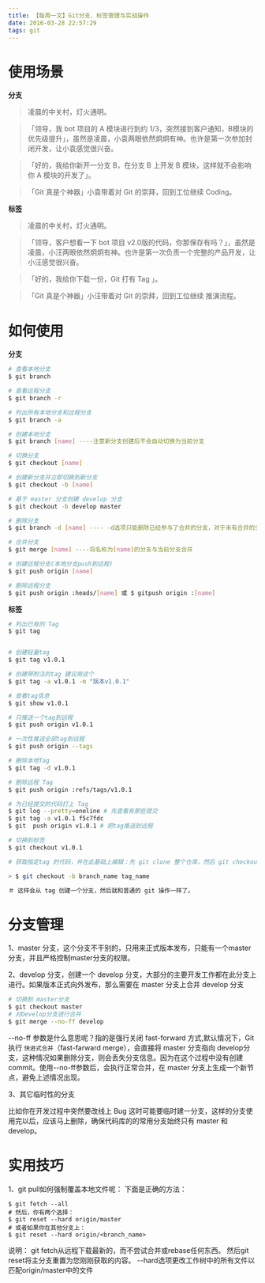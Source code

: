 ```yaml
---
title: 【每周一文】Git分支、标签管理与实战操作
date: 2016-03-28 22:57:29
tags: git
---
```


# 使用场景

**分支**

> 凌晨的中关村，灯火通明。

> 「领导，我 bot 项目的 A 模块进行到约 1/3，突然接到客户通知，B模块的优先级提升」，虽然是凌晨，小袁两眼依然炯炯有神。也许是第一次参加封闭开发，让小袁感觉很兴奋。

> 「好的，我给你新开一分支 B，在分支 B 上开发 B 模块，这样就不会影响你 A 模块的开发了」。

> 「Git 真是个神器」小袁带着对 Git 的崇拜，回到工位继续 Coding。

<!-- more --> 

**标签**

> 凌晨的中关村，灯火通明。

> 「领导，客户想看一下 bot 项目 v2.0版的代码，你那保存有吗？」，虽然是凌晨，小汪两眼依然炯炯有神。也许是第一次负责一个完整的产品开发，让小汪感觉很兴奋。

> 「好的，我给你下载一份，Git 打有 Tag 」。

> 「Git 真是个神器」小汪带着对 Git 的崇拜，回到工位继续 推演流程。

# 如何使用


**分支**

```bash
# 查看本地分支
$ git branch

# 查看远程分支
$ git branch -r

# 列出所有本地分支和远程分支
$ git branch -a

# 创建本地分支
$ git branch [name] ----注意新分支创建后不会自动切换为当前分支

# 切换分支
$ git checkout [name]

# 创建新分支并立即切换到新分支
$ git checkout -b [name]

# 基于 master 分支创建 develop 分支
$ git checkout -b develop master

# 删除分支
$ git branch -d [name] ---- -d选项只能删除已经参与了合并的分支，对于未有合并的分支是无法删除的。如果想强制删除一个分支，可以使用-D选项

# 合并分支
$ git merge [name] ----将名称为[name]的分支与当前分支合并

# 创建远程分支(本地分支push到远程)
$ git push origin [name]

# 删除远程分支
$ git push origin :heads/[name] 或 $ gitpush origin :[name] 


```

**标签**


```bash
# 列出已有的 Tag
$ git tag


# 创建轻量tag
$ git tag v1.0.1 

# 创建带附注的tag 建议用这个
$ git tag -a v1.0.1 -m "版本v1.0.1" 

# 查看tag信息
$ git show v1.0.1

# 只推送一个tag到远程
$ git push origin v1.0.1

# 一次性推送全部tag到远程
$ git push origin --tags

# 删除本地Tag
$ git tag -d v1.0.1

# 删除远程 Tag
$ git push origin :refs/tags/v1.0.1

# 为已经提交的代码打上 Tag
$ git log --pretty=oneline # 先查看有那些提交
$ git tag -a v1.0.1 f5c7fdc
$ git  push origin v1.0.1 # 把tag推送到远程

# 切换到标签
$ git checkout v1.0.1

# 获取指定tag 的代码，并在此基础上编辑：先 git clone 整个仓库，然后 git checkout tag_name 就可以取得 tag 对应的代码了。但是这时候 git 可能会提示你当前处于一个“detached HEAD" 状态，因为 tag 相当于是一个快照，是不能更改它的代码的，如果要在 tag 代码的基础上做修改，你需要一个把这个tag拉到一个分支上：

> $ git checkout -b branch_name tag_name

＃ 这样会从 tag 创建一个分支，然后就和普通的 git 操作一样了。

```

# 分支管理

1、master 分支，这个分支不干别的，只用来正式版本发布，只能有一个master分支，并且严格控制master分支的权限。

2、develop 分支，创建一个 develop 分支，大部分的主要开发工作都在此分支上进行。如果版本正式向外发布，那么需要在 master 分支上合并 develop 分支

```bash
# 切换到 master分支
$ git checkout master
# 对Develop分支进行合并
$ git merge --no-ff develop


```

--no-ff 参数是什么意思呢？指的是强行关闭 fast-forward 方式,默认情况下，Git 执行 `快进式合并`（fast-farward merge），会直接将 master 分支指向 develop分支，这种情况如果删除分支，则会丢失分支信息。因为在这个过程中没有创建commit。使用--no-ff参数后，会执行正常合并，在 master 分支上生成一个新节点，避免上述情况出现。

3、其它临时性的分支

比如你在开发过程中突然要改线上 Bug 这时可能要临时建一分支，这样的分支使用完以后，应该马上删除，确保代码库的的常用分支始终只有 master 和 develop。


# 实用技巧

1、git pull如何强制覆盖本地文件呢：
下面是正确的方法：

```
$ git fetch --all
# 然后，你有两个选择：
$ git reset --hard origin/master
# 或者如果你在其他分支上：
$ git reset --hard origin/<branch_name>
```

说明：
git fetch从远程下载最新的，而不尝试合并或rebase任何东西。
然后git reset将主分支重置为您刚刚获取的内容。 --hard选项更改工作树中的所有文件以匹配origin/master中的文件




